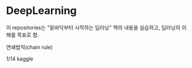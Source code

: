 # DeepLearning
이 repositories는 "밑바닥부터 시작하는 딥러닝" 책의 내용을 실습하고, 딥러닝의 이해를 목표로 함.

연쇄법칙(chain rule)


1/14 kaggle
